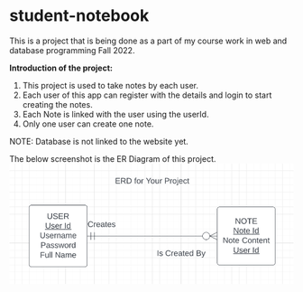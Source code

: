 # student-notebook
This is a project that is being done as a part of my course work in web and database programming Fall 2022.

**Introduction of the project:**
1. This project is used to take notes by each user.
2. Each user of this app can register with the details and login to start creating the notes.
3. Each Note is linked with the user using the userId.
4. Only one user can create one note.

NOTE: Database is not linked to the website yet.

The below screenshot is the ER Diagram of this project.
![Tux, ER diagram](/public/images/ER_diagram.png)

